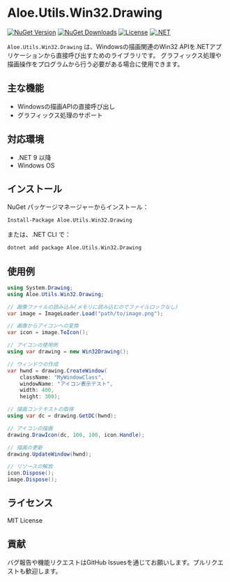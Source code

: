 # Aloe.Utils.Win32.Drawing

[![NuGet Version](https://img.shields.io/nuget/v/Aloe.Utils.Win32.Drawing.svg)](https://www.nuget.org/packages/Aloe.Utils.Win32.Drawing)
[![NuGet Downloads](https://img.shields.io/nuget/dt/Aloe.Utils.Win32.Drawing.svg)](https://www.nuget.org/packages/Aloe.Utils.Win32.Drawing)
[![License](https://img.shields.io/github/license/ted-sharp/aloe-utils-win32-drawing.svg)](LICENSE)
[![.NET](https://img.shields.io/badge/.NET-9.0-blue.svg)](https://dotnet.microsoft.com/download/dotnet/9.0)

`Aloe.Utils.Win32.Drawing` は、Windowsの描画関連のWin32 APIを.NETアプリケーションから直接呼び出すためのライブラリです。
グラフィックス処理や描画操作をプログラムから行う必要がある場合に使用できます。

## 主な機能

* Windowsの描画APIの直接呼び出し
* グラフィックス処理のサポート

## 対応環境

* .NET 9 以降
* Windows OS

## インストール

NuGet パッケージマネージャーからインストール：

```cmd
Install-Package Aloe.Utils.Win32.Drawing
```

または、.NET CLI で：

```cmd
dotnet add package Aloe.Utils.Win32.Drawing
```

## 使用例

```csharp
using System.Drawing;
using Aloe.Utils.Win32.Drawing;

// 画像ファイルの読み込み(メモリに読み込むのでファイルロックなし)
var image = ImageLoader.Load("path/to/image.png");

// 画像からアイコンへの変換
var icon = image.ToIcon();

// アイコンの使用例
using var drawing = new Win32Drawing();

// ウィンドウの作成
var hwnd = drawing.CreateWindow(
    className: "MyWindowClass",
    windowName: "アイコン表示テスト",
    width: 400,
    height: 300);

// 描画コンテキストの取得
using var dc = drawing.GetDC(hwnd);

// アイコンの描画
drawing.DrawIcon(dc, 100, 100, icon.Handle);

// 描画の更新
drawing.UpdateWindow(hwnd);

// リソースの解放
icon.Dispose();
image.Dispose();
```

## ライセンス

MIT License

## 貢献

バグ報告や機能リクエストはGitHub Issuesを通じてお願いします。プルリクエストも歓迎します。 